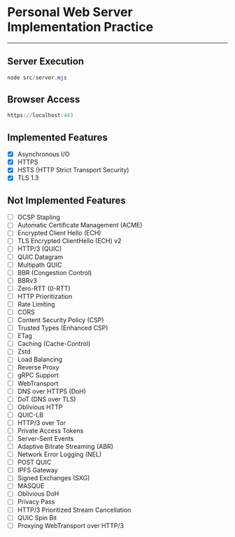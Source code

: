 # Personal Web Server Implementation Practice

---

## Server Execution

```powershell
node src/server.mjs
```

## Browser Access

```powershell
https://localhost:443
```

## Implemented Features

- [x] Asynchronous I/O
- [x] HTTPS
- [x] HSTS (HTTP Strict Transport Security)
- [x] TLS 1.3

## Not Implemented Features

- [ ] OCSP Stapling
- [ ] Automatic Certificate Management (ACME)
- [ ] Encrypted Client Hello (ECH)
- [ ] TLS Encrypted ClientHello (ECH) v2
- [ ] HTTP/3 (QUIC)
- [ ] QUIC Datagram
- [ ] Multipath QUIC
- [ ] BBR (Congestion Control)
- [ ] BBRv3
- [ ] Zero-RTT (0-RTT)
- [ ] HTTP Prioritization
- [ ] Rate Limiting
- [ ] CORS
- [ ] Content Security Policy (CSP)
- [ ] Trusted Types (Enhanced CSP)
- [ ] ETag
- [ ] Caching (Cache-Control)
- [ ] Zstd
- [ ] Load Balancing
- [ ] Reverse Proxy
- [ ] gRPC Support
- [ ] WebTransport
- [ ] DNS over HTTPS (DoH)
- [ ] DoT (DNS over TLS)
- [ ] Oblivious HTTP
- [ ] QUIC-LB
- [ ] HTTP/3 over Tor
- [ ] Private Access Tokens
- [ ] Server-Sent Events
- [ ] Adaptive Bitrate Streaming (ABR)
- [ ] Network Error Logging (NEL)
- [ ] POST QUIC
- [ ] IPFS Gateway
- [ ] Signed Exchanges (SXG)
- [ ] MASQUE
- [ ] Oblivious DoH
- [ ] Privacy Pass
- [ ] HTTP/3 Prioritized Stream Cancellation
- [ ] QUIC Spin Bit
- [ ] Proxying WebTransport over HTTP/3
